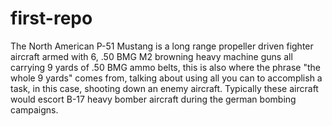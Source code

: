 # first-repo
The North American P-51 Mustang is a long range propeller driven fighter aircraft armed with 6, .50 BMG M2 browning heavy machine guns all carrying 9 yards of .50 BMG ammo belts, this is also
where the phrase "the whole 9 yards" comes from, talking about using all you can to accomplish a task, in this case, shooting down an enemy aircraft. Typically these aircraft would escort B-17 heavy bomber aircraft during the german bombing campaigns.
